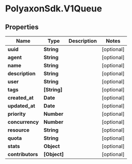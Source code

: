# PolyaxonSdk.V1Queue

## Properties

Name | Type | Description | Notes
------------ | ------------- | ------------- | -------------
**uuid** | **String** |  | [optional] 
**agent** | **String** |  | [optional] 
**name** | **String** |  | [optional] 
**description** | **String** |  | [optional] 
**user** | **String** |  | [optional] 
**tags** | **[String]** |  | [optional] 
**created_at** | **Date** |  | [optional] 
**updated_at** | **Date** |  | [optional] 
**priority** | **Number** |  | [optional] 
**concurrency** | **Number** |  | [optional] 
**resource** | **String** |  | [optional] 
**quota** | **String** |  | [optional] 
**stats** | **Object** |  | [optional] 
**contributors** | **[Object]** |  | [optional] 


